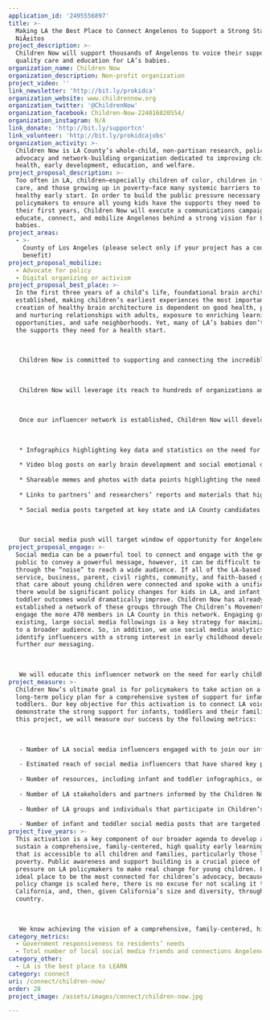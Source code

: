 ```yaml
---
application_id: '2495556897'
title: >-
  Making LA the Best Place to Connect Angelenos to Support a Strong Start for
  NiÃ±itos
project_description: >-
  Children Now will support thousands of Angelenos to voice their support for
  quality care and education for LA’s babies.
organization_name: Children Now
organization_description: Non-profit organization
project_video: ''
link_newsletter: 'http://bit.ly/prokidca'
organization_website: www.childrennow.org
organization_twitter: '@ChildrenNow'
organization_facebook: Children-Now-224016820554/
organization_instagram: N/A
link_donate: 'http://bit.ly/supportcn'
link_volunteer: 'http://bit.ly/prokidcajobs'
organization_activity: >-
  Children Now is LA County’s whole-child, non-partisan research, policy,
  advocacy and network-building organization dedicated to improving children’s
  health, early development, education, and welfare.
project_proposal_description: >-
  Too often in LA, children—especially children of color, children in foster
  care, and those growing up in poverty—face many systemic barriers to a
  healthy early start. In order to build the public pressure necessary to push
  policymakers to ensure all young kids have the supports they need to thrive in
  their first years, Children Now will execute a communications campaign to
  educate, connect, and mobilize Angelenos behind a strong vision for LA’s
  babies.
project_areas:
  - >-
    County of Los Angeles (please select only if your project has a countywide
    benefit)
project_proposal_mobilize:
  - Advocate for policy
  - Digital organizing or activism
project_proposal_best_place: >-
  In the first three years of a child’s life, foundational brain architecture is
  established, making children’s earliest experiences the most important. The
  creation of healthy brain architecture is dependent on good health, positive
  and nurturing relationships with adults, exposure to enriching learning
  opportunities, and safe neighborhoods. Yet, many of LA’s babies don’t receive
  the supports they need for a health start. 
   
   
   
   Children Now is committed to supporting and connecting the incredible constituency power that exists in LA to influence state and local policymaking in favor of our youngest kids. Policymakers are paying too little attention and allocating too few resources to those formative early years. We will execute a multi-faceted communications plan to raise awareness, build public support, and activate Angelenos behind a social media campaign in support of quality care, education and experiences for all of LA’s babies. 
   
   
   
   Children Now will leverage its reach to hundreds of organizations and businesses in LA County through The Children’s Movement, a network of more than 470 direct service, business, parent, civil rights, faith-based and community-based organizations dedicated to improving the lives of kids, as well as use social media analytics to identify key organizations and businesses to promote messaging on early brain and social emotional development. Among this group, we will select key organizations and businesses that have a strong social media presence in LA to partner on social media content distribution. By coordinating the social media reach of hundreds of organizations behind one campaign, we will increase social media connections among Angelenos.
   
   
   
   Once our influencer network is established, Children Now will develop and disseminate weekly content and toolkits for social media influencers to share online and to educate reporters on infant and toddler issues. This content will include:
   
   
   
   * Infographics highlighting key data and statistics on the need for strong supports for early brain development and social emotional development; 
   
   * Video blog posts on early brain development and social emotional development for young children;
   
   * Shareable memes and photos with data points highlighting the need for better supports for infants and toddlers; 
   
   * Links to partners’ and researchers’ reports and materials that highlight infant and toddler issues; and
   
   * Social media posts targeted at key state and LA County candidates of the 2018 election.
   
   
   
   Our social media push will target window of opportunity for Angelenos to help push California’s gubernatorial and other state and local candidates to prioritize young children and, further, to stick to his or her campaign promise to support young children and to develop a plan to move forward on a comprehensive system of support for babies.
project_proposal_engage: >-
  Social media can be a powerful tool to connect and engage with the general
  public to convey a powerful message, however, it can be difficult to break
  through the “noise” to reach a wide audience. If all of the LA-based direct
  service, business, parent, civil rights, community, and faith-based groups
  that care about young children were connected and spoke with a unified voice,
  there would be significant policy changes for kids in LA, and infant and
  toddler outcomes would dramatically improve. Children Now has already
  established a network of these groups through The Children’s Movement. We will
  engage the more 470 members in LA County in this network. Engaging groups with
  existing, large social media followings is a key strategy for maximizing reach
  to a broader audience. So, in addition, we use social media analytics to
  identify influencers with a strong interest in early childhood development to
  further our messaging. 
   
   
   
   We will educate this influencer network on the need for early childhood supports and services in LA County through our toolkits and give them the content needed to engage their social media followers in a campaign for early childhood development in LA County. We will use tools such as hashtags, Thunderclaps, and Twitter Chats to generate buzz around the campaign. The network will also have opportunities to weigh in with candidates and policymakers through issue awareness and sign on campaigns.
project_measure: >-
  Children Now’s ultimate goal is for policymakers to take action on a unified,
  long-term policy plan for a comprehensive system of support for infants and
  toddlers. Our key objective for this activation is to connect LA voices to
  demonstrate the strong support for infants, toddlers and their families. For
  this project, we will measure our success by the following metrics:
   
   
   
   - Number of LA social media influencers engaged with to join our infant and toddler support network.
   
   - Estimated reach of social media influencers that have shared key posts, resources and advocacy tools and participated in related Twitter Chats on infants and toddlers.
   
   - Number of resources, including infant and toddler infographics, one-page snapshots, video blogs, graphics and memes, that are developed and disseminated.
   
   - Number of LA stakeholders and partners informed by the Children Now-developed infant and toddler policy roadmap http://bit.ly/start1ngnow. 
   
   - Number of LA groups and individuals that participate in Children’s Movement campaigns including sign on statements and communications to policymakers. 
   
   - Number of infant and toddler social media posts that are targeted at key LA County state candidates of the 2018 election.
project_five_years: >-
  This activation is a key component of our broader agenda to develop and
  sustain a comprehensive, family-centered, high quality early learning system
  that is accessible to all children and families, particularly those living in
  poverty. Public awareness and support building is a crucial piece of putting
  pressure on LA policymakers to make real change for young children. LA is the
  ideal place to be the most connected for children’s advocacy, because if the
  policy change is scaled here, there is no excuse for not scaling it throughout
  California, and, then, given California’s size and diversity, throughout the
  country. 
   
   
   
   We know achieving the vision of a comprehensive, family-centered, high quality early learning system won’t happen overnight. There will be many steps in the process, and we need to keep a network of dedicated Angelenos engaged throughout. In five years, our goal is that Children Now will move from significantly elevating an aspirational policy and advocacy vision for integrated infant and toddler supports in LA to achieving key policy wins on components of the vision, such as increasing the number of LA babies that are screened for developmental delays, improving the availability of voluntary home visiting programs for families that need them, providing support for young children who are dual language learners, addressing maternal mental health, and continuing to educate and engage our network to see the vision fully realized.
category_metrics:
  - Government responsiveness to residents’ needs
  - Total number of local social media friends and connections Angelenos have
category_other:
  - LA is the best place to LEARN
category: connect
uri: /connect/children-now/
order: 28
project_image: /assets/images/connect/children-now.jpg

---
```

